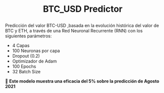 # <p align=center> **BTC_USD Predictor**

Predicción del valor BTC-USD ,basada en la evolución histórica del valor de BTC y ETH, a través de una Red Neuronal Recurrente (RNN) con los siguientes parámetros:
  
  - 4 Capas
  - 100 Neuronas por capa
  - Dropout (0.2)
  - Optimizador de Adam
  - 100 Epochs
  - 32 Batch Size
  
:dart: **Este modelo muestra una eficacia del 5% sobre la predicción de Agosto 2021**
